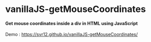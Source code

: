 # vanillaJS-getMouseCoordinates
#### Get mouse coordinates inside a div in HTML using JavaScript
Demo : <https://svr12.github.io/vanillaJS-getMouseCoordinates/>
